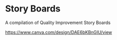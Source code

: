 # Story Boards
A compilation of Quality Improvement Story Boards

https://www.canva.com/design/DAE6bKBnGIU/view

